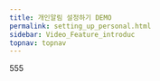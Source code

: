 ```yaml
---
title: 개인알림 설정하기 DEMO
permalink: setting_up_personal.html
sidebar: Video_Feature_introduc
topnav: topnav
---
```


555